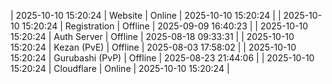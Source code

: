 | 2025-10-10 15:20:24 | Website | Online | 2025-10-10 15:20:24 |
| 2025-10-10 15:20:24 | Registration | Offline | 2025-09-09 16:40:23 |
| 2025-10-10 15:20:24 | Auth Server | Offline | 2025-08-18 09:33:31 |
| 2025-10-10 15:20:24 | Kezan (PvE) | Offline | 2025-08-03 17:58:02 |
| 2025-10-10 15:20:24 | Gurubashi (PvP) | Offline | 2025-08-23 21:44:06 |
| 2025-10-10 15:20:24 | Cloudflare | Online | 2025-10-10 15:20:24 |
